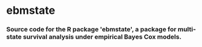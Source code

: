 # ebmstate

### Source code for the R package 'ebmstate', a package for multi-state survival analysis under empirical Bayes Cox models.
 
